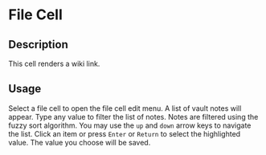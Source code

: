 # File Cell

## Description

This cell renders a wiki link.

## Usage

Select a file cell to open the file cell edit menu. A list of vault notes will appear. Type any value to filter the list of notes. Notes are filtered using the fuzzy sort algorithm. You may use the `up` and `down` arrow keys to navigate the list. Click an item or press `Enter` or `Return` to select the highlighted value. The value you choose will be saved.
